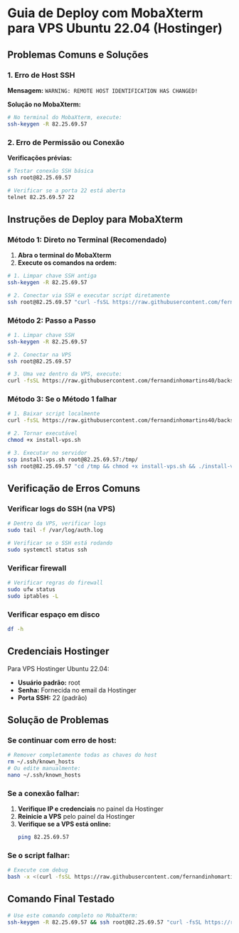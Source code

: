 # Guia de Deploy com MobaXterm para VPS Ubuntu 22.04 (Hostinger)

## Problemas Comuns e Soluções

### 1. Erro de Host SSH
**Mensagem:** `WARNING: REMOTE HOST IDENTIFICATION HAS CHANGED!`

**Solução no MobaXterm:**
```bash
# No terminal do MobaXterm, execute:
ssh-keygen -R 82.25.69.57
```

### 2. Erro de Permissão ou Conexão
**Verificações prévias:**
```bash
# Testar conexão SSH básica
ssh root@82.25.69.57

# Verificar se a porta 22 está aberta
telnet 82.25.69.57 22
```

## Instruções de Deploy para MobaXterm

### Método 1: Direto no Terminal (Recomendado)
1. **Abra o terminal do MobaXterm**
2. **Execute os comandos na ordem:**

```bash
# 1. Limpar chave SSH antiga
ssh-keygen -R 82.25.69.57

# 2. Conectar via SSH e executar script diretamente
ssh root@82.25.69.57 "curl -fsSL https://raw.githubusercontent.com/fernandinhomartins40/backsupa/main/install-vps.sh | bash"
```

### Método 2: Passo a Passo
```bash
# 1. Limpar chave SSH
ssh-keygen -R 82.25.69.57

# 2. Conectar na VPS
ssh root@82.25.69.57

# 3. Uma vez dentro da VPS, execute:
curl -fsSL https://raw.githubusercontent.com/fernandinhomartins40/backsupa/main/install-vps.sh | bash
```

### Método 3: Se o Método 1 falhar
```bash
# 1. Baixar script localmente
curl -fsSL https://raw.githubusercontent.com/fernandinhomartins40/backsupa/main/install-vps.sh -o install-vps.sh

# 2. Tornar executável
chmod +x install-vps.sh

# 3. Executar no servidor
scp install-vps.sh root@82.25.69.57:/tmp/
ssh root@82.25.69.57 "cd /tmp && chmod +x install-vps.sh && ./install-vps.sh"
```

## Verificação de Erros Comuns

### Verificar logs do SSH (na VPS)
```bash
# Dentro da VPS, verificar logs
sudo tail -f /var/log/auth.log

# Verificar se o SSH está rodando
sudo systemctl status ssh
```

### Verificar firewall
```bash
# Verificar regras do firewall
sudo ufw status
sudo iptables -L
```

### Verificar espaço em disco
```bash
df -h
```

## Credenciais Hostinger
Para VPS Hostinger Ubuntu 22.04:
- **Usuário padrão:** root
- **Senha:** Fornecida no email da Hostinger
- **Porta SSH:** 22 (padrão)

## Solução de Problemas

### Se continuar com erro de host:
```bash
# Remover completamente todas as chaves do host
rm ~/.ssh/known_hosts
# Ou edite manualmente:
nano ~/.ssh/known_hosts
```

### Se a conexão falhar:
1. **Verifique IP e credenciais** no painel da Hostinger
2. **Reinicie a VPS** pelo painel da Hostinger
3. **Verifique se a VPS está online:**
   ```bash
   ping 82.25.69.57
   ```

### Se o script falhar:
```bash
# Execute com debug
bash -x <(curl -fsSL https://raw.githubusercontent.com/fernandinhomartins40/backsupa/main/install-vps.sh)
```

## Comando Final Testado
```bash
# Use este comando completo no MobaXterm:
ssh-keygen -R 82.25.69.57 && ssh root@82.25.69.57 "curl -fsSL https://raw.githubusercontent.com/fernandinhomartins40/backsupa/main/install-vps.sh | bash"
